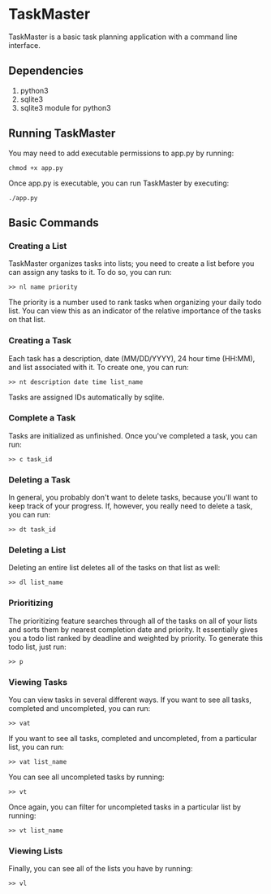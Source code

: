 # TaskMaster

TaskMaster is a basic task planning application with a command line interface.

## Dependencies 

1. python3
2. sqlite3
3. sqlite3 module for python3

## Running TaskMaster

You may need to add executable permissions to app.py by running: 
```
chmod +x app.py
```
Once app.py is executable, you can run TaskMaster by executing: 
```
./app.py
```

## Basic Commands

### Creating a List

TaskMaster organizes tasks into lists; you need to create a list before you can
assign any tasks to it. To do so, you can run: 
```
>> nl name priority
```
The priority is a number used to rank tasks when organizing your daily todo 
list. You can view this as an indicator of the relative importance of the tasks 
on that list.

### Creating a Task

Each task has a description, date (MM/DD/YYYY), 24 hour time (HH:MM), and list 
associated with it. To create one, you can run:
```
>> nt description date time list_name
```
Tasks are assigned IDs automatically by sqlite.

### Complete a Task

Tasks are initialized as unfinished. Once you've completed a task, you can run:
```
>> c task_id
```

### Deleting a Task

In general, you probably don't want to delete tasks, because you'll want to 
keep track of your progress. If, however, you really need to delete a task, 
you can run: 
```
>> dt task_id
```

### Deleting a List

Deleting an entire list deletes all of the tasks on that list as well: 
```
>> dl list_name
```

### Prioritizing

The prioritizing feature searches through all of the tasks on all of your lists
and sorts them by nearest completion date and priority. It essentially gives 
you a todo list ranked by deadline and weighted by priority. To generate this 
todo list, just run: 
```
>> p
```

### Viewing Tasks

You can view tasks in several different ways. If you want to see all tasks, 
completed and uncompleted, you can run: 
```
>> vat
```
If you want to see all tasks, completed and uncompleted, from a particular list,
you can run: 
```
>> vat list_name
```
You can see all uncompleted tasks by running: 
```
>> vt
```
Once again, you can filter for uncompleted tasks in a particular list by 
running: 
``` 
>> vt list_name
```

### Viewing Lists

Finally, you can see all of the lists you have by running: 
```
>> vl
```